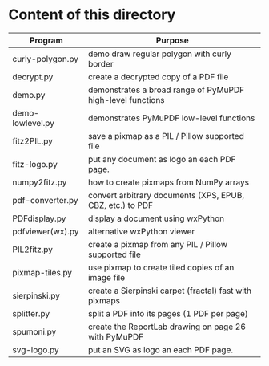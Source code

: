 # Content of this directory

Program | Purpose
------- | -------
curly-polygon.py | demo draw regular polygon with curly border
decrypt.py | create a decrypted copy of a PDF file
demo.py | demonstrates a broad range of PyMuPDF high-level functions
demo-lowlevel.py | demonstrates PyMuPDF low-level functions
fitz2PIL.py | save a pixmap as a PIL / Pillow supported file
fitz-logo.py | put any document as logo an each PDF page.
numpy2fitz.py | how to create pixmaps from NumPy arrays
pdf-converter.py | convert arbitrary documents (XPS, EPUB, CBZ, etc.) to PDF
PDFdisplay.py | display a document using wxPython
pdfviewer(wx).py | alternative wxPython viewer
PIL2fitz.py | create a pixmap from any PIL / Pillow supported file
pixmap-tiles.py | use pixmap to create tiled copies of an image file
sierpinski.py | create a Sierpinski carpet (fractal) fast with pixmaps
splitter.py | split a PDF into its pages (1 PDF per page)
spumoni.py | create the ReportLab drawing on page 26 with PyMuPDF
svg-logo.py | put an SVG as logo an each PDF page.
